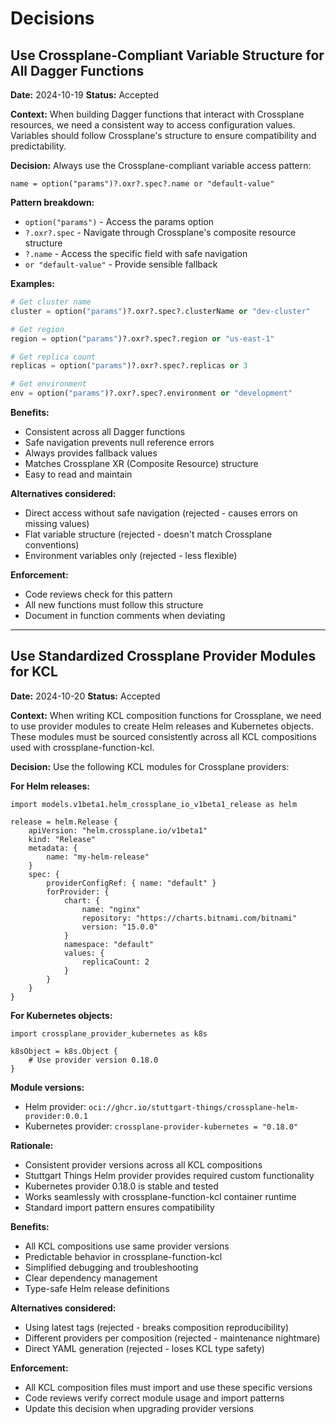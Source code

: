 # Decisions

## Use Crossplane-Compliant Variable Structure for All Dagger Functions

**Date:** 2024-10-19
**Status:** Accepted

**Context:**
When building Dagger functions that interact with Crossplane resources, we need a consistent way to access configuration values. Variables should follow Crossplane's structure to ensure compatibility and predictability.

**Decision:**
Always use the Crossplane-compliant variable access pattern:
```
name = option("params")?.oxr?.spec?.name or "default-value"
```

**Pattern breakdown:**
- `option("params")` - Access the params option
- `?.oxr?.spec` - Navigate through Crossplane's composite resource structure
- `?.name` - Access the specific field with safe navigation
- `or "default-value"` - Provide sensible fallback

**Examples:**
```python
# Get cluster name
cluster = option("params")?.oxr?.spec?.clusterName or "dev-cluster"

# Get region
region = option("params")?.oxr?.spec?.region or "us-east-1"

# Get replica count
replicas = option("params")?.oxr?.spec?.replicas or 3

# Get environment
env = option("params")?.oxr?.spec?.environment or "development"
```

**Benefits:**
- Consistent across all Dagger functions
- Safe navigation prevents null reference errors
- Always provides fallback values
- Matches Crossplane XR (Composite Resource) structure
- Easy to read and maintain

**Alternatives considered:**
- Direct access without safe navigation (rejected - causes errors on missing values)
- Flat variable structure (rejected - doesn't match Crossplane conventions)
- Environment variables only (rejected - less flexible)

**Enforcement:**
- Code reviews check for this pattern
- All new functions must follow this structure
- Document in function comments when deviating

---

## Use Standardized Crossplane Provider Modules for KCL

**Date:** 2024-10-20
**Status:** Accepted

**Context:**
When writing KCL composition functions for Crossplane, we need to use provider modules to create Helm releases and Kubernetes objects. These modules must be sourced consistently across all KCL compositions used with crossplane-function-kcl.

**Decision:**
Use the following KCL modules for Crossplane providers:

**For Helm releases:**
```kcl
import models.v1beta1.helm_crossplane_io_v1beta1_release as helm

release = helm.Release {
    apiVersion: "helm.crossplane.io/v1beta1"
    kind: "Release"
    metadata: {
        name: "my-helm-release"
    }
    spec: {
        providerConfigRef: { name: "default" }
        forProvider: {
            chart: {
                name: "nginx"
                repository: "https://charts.bitnami.com/bitnami"
                version: "15.0.0"
            }
            namespace: "default"
            values: {
                replicaCount: 2
            }
        }
    }
}
```

**For Kubernetes objects:**
```kcl
import crossplane_provider_kubernetes as k8s

k8sObject = k8s.Object {
    # Use provider version 0.18.0
}
```

**Module versions:**
- Helm provider: `oci://ghcr.io/stuttgart-things/crossplane-helm-provider:0.0.1`
- Kubernetes provider: `crossplane-provider-kubernetes = "0.18.0"`

**Rationale:**
- Consistent provider versions across all KCL compositions
- Stuttgart Things Helm provider provides required custom functionality
- Kubernetes provider 0.18.0 is stable and tested
- Works seamlessly with crossplane-function-kcl container runtime
- Standard import pattern ensures compatibility

**Benefits:**
- All KCL compositions use same provider versions
- Predictable behavior in crossplane-function-kcl
- Simplified debugging and troubleshooting
- Clear dependency management
- Type-safe Helm release definitions

**Alternatives considered:**
- Using latest tags (rejected - breaks composition reproducibility)
- Different providers per composition (rejected - maintenance nightmare)
- Direct YAML generation (rejected - loses KCL type safety)

**Enforcement:**
- All KCL composition files must import and use these specific versions
- Code reviews verify correct module usage and import patterns
- Update this decision when upgrading provider versions
